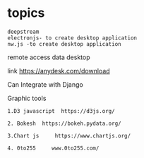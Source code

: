    #   topics
    deepstream
    electronjs- to create desktop application
    nw.js -to create desktop application
    
remote access data desktop

 link  https://anydesk.com/download
 
 
 Can Integrate with Django

Graphic tools
 
    1.D3 javascript  https://d3js.org/

    2. Bokesh  https://bokeh.pydata.org/

    3.Chart js     https://www.chartjs.org/

    4. 0to255     www.0to255.com/

